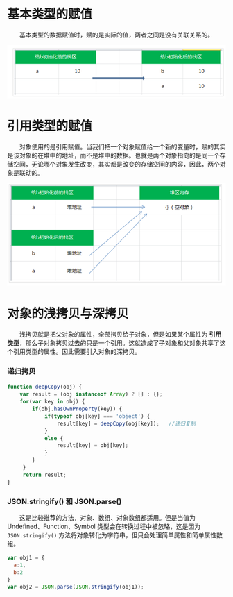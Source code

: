 # 基本类型的赋值
　　基本类型的数据赋值时，赋的是实际的值，两者之间是没有关联关系的。
  <div align="center">
  <img src="image/基本类型赋值.png" />
  </div>
  
# 引用类型的赋值
　　对象使用的是引用赋值。当我们把一个对象赋值给一个新的变量时，赋的其实是该对象的在堆中的地址，而不是堆中的数据。也就是两个对象指向的是同一个存储空间，无论哪个对象发生改变，其实都是改变的存储空间的内容，因此，两个对象是联动的。
  <div align="center">
  <img src="image/引用类型赋值.png" />
  </div>

# 对象的浅拷贝与深拷贝
　　浅拷贝就是把父对象的属性，全部拷贝给子对象，但是如果某个属性为 **引用类型**，那么子对象拷贝过去的只是一个引用。这就造成了子对象和父对象共享了这个引用类型的属性。因此需要引入对象的深拷贝。
<br>

### 递归拷贝
```javascript
function deepCopy(obj) {
    var result = (obj instanceof Array) ? [] : {};
    for(var key in obj) {
        if(obj.hasOwnProperty(key)) {
            if(typeof obj[key] === 'object') {
                result[key] = deepCopy(obj[key]);   //递归复制
            } 
            else {
                result[key] = obj[key];
            }
        }
     }
     return result;
}
```

### JSON.stringify() 和 JSON.parse()
　　这是比较推荐的方法，对象、数组、对象数组都适用。但是当值为 Undefined、Function、Symbol 类型会在转换过程中被忽略，这是因为 `JSON.stringify()` 方法将对象转化为字符串，但只会处理简单属性和简单属性数组。
```javascript
var obj1 = {
  a:1,
  b:2
}
var obj2 = JSON.parse(JSON.stringify(obj1));
```
